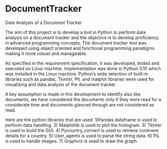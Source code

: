 # DocumentTracker
 Data Analysis of a Document Tracker
 
 The aim of this project is to develop a tool in Python to perform data analysis on a 
document tracker and the objective is to develop proficiency in advanced programming 
concepts. The document tracker tool was developed using object oriented and functional 
programming paradigms making it more robust and manageable.

As specified in the requirement specification, it was developed, tested and executed on 
Linux machine. Implementation was done in Python 3.10 which was installed in the Linux 
machine. Python’s wide selection of built-in libraries such as pandas, Tkinter, PIL and 
matplot libraries were used for visualizing and data analysis of the document tracker.

A key assumption is made in this development to identify also like documents, we have 
considered the documents only if they were read for a considerate time and documents 
glanced through are not considered as read.

Here are the python libraries that are used:
1)Pandas dataframe is used to perform data handling.
2) Matplotlib is used to plot the histogram.
3) Tkinter is used to build the GUI.
4) Pycountry_convert is used to retrieve continent details for a country.
5) User_agents is used to parse the string data.
6) PIL is used to handle images.
7) Graphviz is used to draw the graph.
